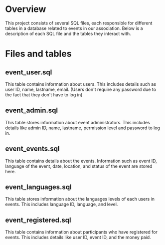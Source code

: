Overview
========
This project consists of several SQL files, each responsible for different tables in a database related to events in our association. Below is a description of each SQL file and the tables they interact with.

Files and tables 
================ 

event_user.sql
--------------
This table contains information about users. This includes details such as user ID, name, lastname, email. (Users don't require any password due to the fact that they don't have to log in)  

event_admin.sql
---------------
This table stores information about event administrators. This includes details like admin ID, name, lastname, permission level and password to log in.

event_events.sql
----------------
This table contains details about the events. Information such as event ID, language of the event, date, location, and status of the event are stored here.

event_languages.sql
-------------------
This table stores information about the languages levels of each users in events. This includes language ID, language, and level.

event_registered.sql
--------------------
This table contains information about participants who have registered for events. This includes details like user ID, event ID, and the money paid.
